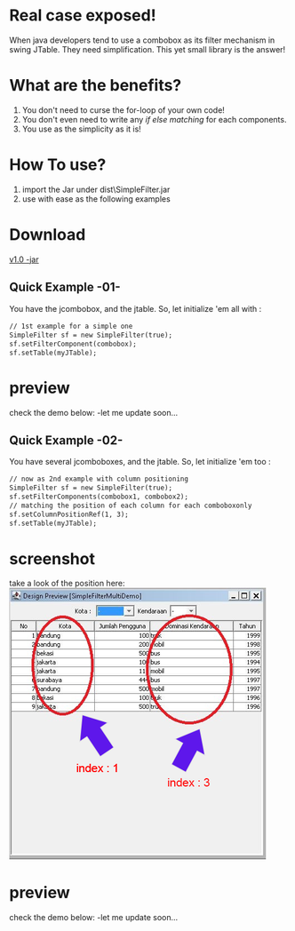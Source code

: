 
# Real case exposed!
When java developers tend to use a combobox as its filter mechanism in swing JTable. They need simplification. This yet small library is the answer!

# What are the benefits?
1. You don't need to curse the for-loop of your own code!
2. You don't even need to write any *if else matching* for each components.
3. You use as the simplicity as it is!


# How To use?

1. import the Jar under dist\SimpleFilter.jar
2. use with ease as the following examples

# Download
[v1.0 -jar](dist/SimpleFilter.jar)

## Quick Example -01-
You have the jcombobox, and the jtable. So, let initialize 'em all with :

```
// 1st example for a simple one
SimpleFilter sf = new SimpleFilter(true);
sf.setFilterComponent(combobox);
sf.setTable(myJTable);
```

# preview
check the demo below: -let me update soon...



## Quick Example -02-
You have several jcomboboxes, and the jtable. So, let initialize 'em too :

```
// now as 2nd example with column positioning
SimpleFilter sf = new SimpleFilter(true);
sf.setFilterComponents(combobox1, combobox2);
// matching the position of each column for each comboboxonly
sf.setColumnPositionRef(1, 3);
sf.setTable(myJTable);  
```

# screenshot
take a look of the position here:
![Preview02](preview/example02.png)


# preview
check the demo below: -let me update soon...